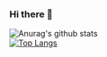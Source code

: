 ### Hi there 👋
![Anurag's github stats](https://github-readme-stats.vercel.app/api?username=LeeSunBowen&show_icons=true&bg_color=DEG,COLOR1,COLOR2,COLOR3,COLOR10)<br/>
[![Top Langs](https://github-readme-stats.vercel.app/api/top-langs/?username=LeeSunBowen&layout=compact)](https://github.com/anuraghazra/github-readme-stats)

